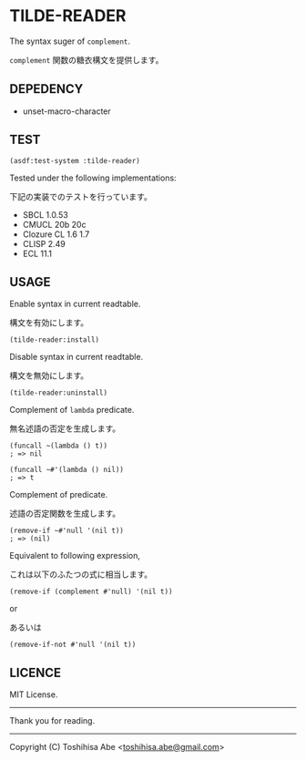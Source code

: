 TILDE-READER
============
The syntax suger of `complement`.

`complement` 関数の糖衣構文を提供します。

DEPEDENCY
-----------
* unset-macro-character

TEST
----

    (asdf:test-system :tilde-reader)

Tested under the following implementations:

下記の実装でのテストを行っています。

* SBCL 1.0.53
* CMUCL 20b 20c
* Clozure CL 1.6 1.7
* CLISP 2.49
* ECL 11.1

USAGE
-----

Enable syntax in current readtable.

構文を有効にします。

    (tilde-reader:install)

Disable syntax in current readtable.

構文を無効にします。

    (tilde-reader:uninstall)

Complement of `lambda` predicate.

無名述語の否定を生成します。

    (funcall ~(lambda () t))
    ; => nil

    (funcall ~#'(lambda () nil))
    ; => t

Complement of predicate.

述語の否定関数を生成します。

    (remove-if ~#'null '(nil t))
    ; => (nil)

Equivalent to following expression,

これは以下のふたつの式に相当します。

    (remove-if (complement #'null) '(nil t))

or

あるいは

    (remove-if-not #'null '(nil t))


LICENCE
-------
MIT License.

----------

Thank you for reading.

----------

Copyright (C) Toshihisa Abe <<toshihisa.abe@gmail.com>>
